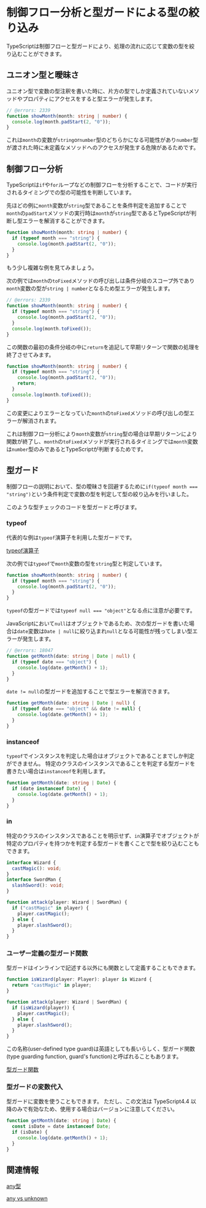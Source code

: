 # 制御フロー分析と型ガードによる型の絞り込み

TypeScriptは制御フローと型ガードにより、処理の流れに応じて変数の型を絞り込むことができます。

## ユニオン型と曖昧さ

ユニオン型で変数の型注釈を書いた時に、片方の型でしか定義されていないメソッドやプロパティにアクセスをすると型エラーが発生します。

```ts twoslash
// @errors: 2339
function showMonth(month: string | number) {
  console.log(month.padStart(2, "0"));
}
```

これは`month`の変数が`string`or`number`型のどちらかになる可能性があり`number`型が渡された時に未定義なメソッドへのアクセスが発生する危険があるためです。

## 制御フロー分析

TypeScriptは`if`や`for`ループなどの制御フローを分析することで、コードが実行されるタイミングでの型の可能性を判断しています。

先ほどの例に`month`変数が`string`型であることを条件判定を追加することで`month`の`padStart`メソッドの実行時は`month`が`string`型であるとTypeScriptが判断し型エラーを解消することができます。

```ts twoslash
function showMonth(month: string | number) {
  if (typeof month === "string") {
    console.log(month.padStart(2, "0"));
  }
}
```

もう少し複雑な例を見てみましょう。

次の例では`month`の`toFixed`メソッドの呼び出しは条件分岐のスコープ外であり`month`変数の型が`string | number`となるため型エラーが発生します。

```ts twoslash
// @errors: 2339
function showMonth(month: string | number) {
  if (typeof month === "string") {
    console.log(month.padStart(2, "0"));
  }
  console.log(month.toFixed());
}
```

この関数の最初の条件分岐の中に`return`を追記して早期リターンで関数の処理を終了させてみます。

```ts twoslash
function showMonth(month: string | number) {
  if (typeof month === "string") {
    console.log(month.padStart(2, "0"));
    return;
  }
  console.log(month.toFixed());
}
```

この変更によりエラーとなっていた`month`の`toFixed`メソッドの呼び出しの型エラーが解消されます。

これは制御フロー分析により`month`変数が`string`型の場合は早期リターンにより関数が終了し、`month`の`toFixed`メソッドが実行されるタイミングでは`month`変数は`number`型のみであるとTypeScriptが判断するためです。

## 型ガード

制御フローの説明において、型の曖昧さを回避するために`if(typeof month === "string")`という条件判定で変数の型を判定して型の絞り込みを行いました。

このような型チェックのコードを型ガードと呼びます。

### typeof

代表的な例は`typeof`演算子を利用した型ガードです。

[typeof演算子](../values-types-variables/typeof-operator.md)

次の例では`typeof`で`month`変数の型を`string`型と判定しています。

```ts twoslash
function showMonth(month: string | number) {
  if (typeof month === "string") {
    console.log(month.padStart(2, "0"));
  }
}
```

`typeof`の型ガードでは`typeof null === "object"`となる点に注意が必要です。

JavaScriptにおいて`null`はオブジェクトであるため、次の型ガードを書いた場合は`date`変数は`Date | null`に絞り込まれ`null`となる可能性が残ってしまい型エラーが発生します。

```ts twoslash
// @errors: 18047
function getMonth(date: string | Date | null) {
  if (typeof date === "object") {
    console.log(date.getMonth() + 1);
  }
}
```

`date != null`の型ガードを追加することで型エラーを解消できます。

```ts twoslash
function getMonth(date: string | Date | null) {
  if (typeof date === "object" && date != null) {
    console.log(date.getMonth() + 1);
  }
}
```

### instanceof

`typeof`でインスタンスを判定した場合はオブジェクトであることまでしか判定ができません。
特定のクラスのインスタンスであることを判定する型ガードを書きたい場合は`instanceof`を利用します。

```ts twoslash
function getMonth(date: string | Date) {
  if (date instanceof Date) {
    console.log(date.getMonth() + 1);
  }
}
```

### in

特定のクラスのインスタンスであることを明示せず、`in`演算子でオブジェクトが特定のプロパティを持つかを判定する型ガードを書くことで型を絞り込むこともできます。

```ts twoslash
interface Wizard {
  castMagic(): void;
}
interface SwordMan {
  slashSword(): void;
}

function attack(player: Wizard | SwordMan) {
  if ("castMagic" in player) {
    player.castMagic();
  } else {
    player.slashSword();
  }
}
```

### ユーザー定義の型ガード関数

型ガードはインラインで記述する以外にも関数として定義することもできます。

```ts
function isWizard(player: Player): player is Wizard {
  return "castMagic" in player;
}

function attack(player: Wizard | SwordMan) {
  if (isWizard(player)) {
    player.castMagic();
  } else {
    player.slashSword();
  }
}
```

この名称(user-defined type guard)は英語としても長いらしく、型ガード関数(type guarding function, guard's function)と呼ばれることもあります。

[型ガード関数](../functions/type-guard-functions.md)

### 型ガードの変数代入

型ガードに変数を使うこともできます。
ただし、この文法は TypeScript4.4 以降のみで有効なため、使用する場合はバージョンに注意してください。

```ts twoslash
function getMonth(date: string | Date) {
  const isDate = date instanceof Date;
  if (isDate) {
    console.log(date.getMonth() + 1);
  }
}
```

## 関連情報

[any型](../values-types-variables/any.md)

[any vs unknown](any-vs-unknown.md)
